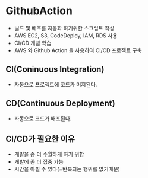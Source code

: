 # GithubAction

* 빌드 및 배포를 자동화 하기위한 스크립트 작성
* AWS EC2, S3, CodeDeploy, IAM, RDS 사용
* CI/CD 개념 학습
* AWS 와 Github Action 을 사용하여 CI/CD 프로젝트 구축

## CI(Coninuous Integration)
* 자동으로 프로젝트에 코드가 머지된다.

## CD(Continuous Deployment)
* 자동으로 코드가 배포된다.

## CI/CD가 필요한 이유
* 개발을 좀 더 수월하게 하기 위함
* 개발에 좀 더 집중 가능
* 시간을 아낄 수 있다(=반복되는 행위를 없기때문)

